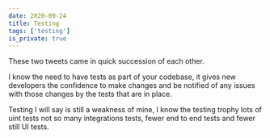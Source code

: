 ```yaml
---
date: 2020-09-24
title: Testing
tags: ['testing']
is_private: true
---
```


<script>
  import { Tweet } from 'sveltekit-embed'
</script>

These two tweets came in quick succession of each other.

I know the need to have tests as part of your codebase, it gives new
developers the confidence to make changes and be notified of any
issues with those changes by the tests that are in place.

<!-- cSpell:ignore leake -->

<Tweet tweetLink="TejasKumar_/status/1309145572499058689" />

<Tweet tweetLink="gareth_leake_/status/1308989905197043713" />

Testing I will say is still a weakness of mine, I know the testing
trophy lots of uint tests not so many integrations tests, fewer end to
end tests and fewer still UI tests.
